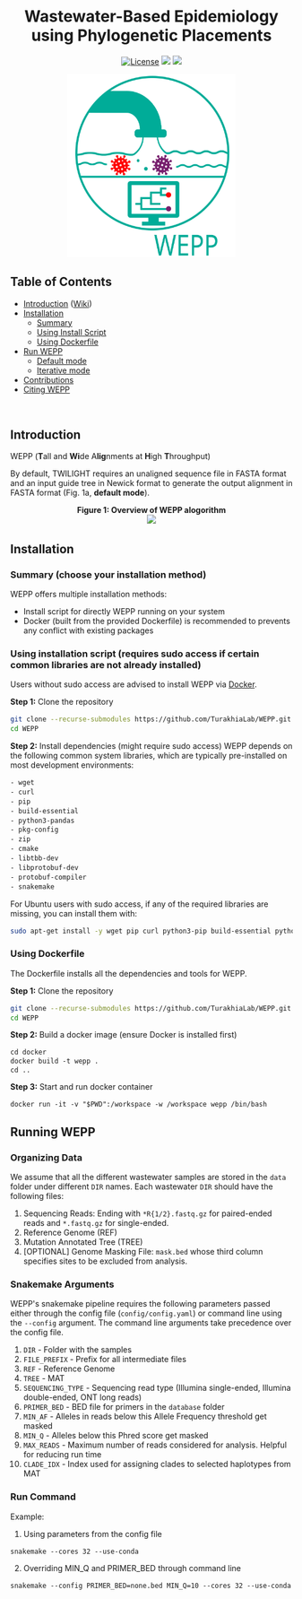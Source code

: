 <div align="center">
    
# Wastewater-Based Epidemiology using Phylogenetic Placements

[license-badge]: https://img.shields.io/badge/License-MIT-yellow.svg 
[license-link]: https://github.com/TurakhiaLab/WEPP/blob/main/LICENSE

[![License][license-badge]][license-link]
[<img src="https://img.shields.io/badge/Build with-CMake-green.svg?logo=snakemake">](https://cmake.org)
[<img src="https://img.shields.io/badge/Made with-Snakemake-aquamarine.svg?logo=snakemake">](https://snakemake.readthedocs.io/en/v7.19.1/index.html)

<div align="center">
  <img src="images/WEPP_logo.svg" width="300"/>
</div>

</div>

## Table of Contents
- [Introduction](#intro) ([Wiki](https://turakhia.ucsd.edu/WEPP))
- [Installation](#install)
  - [Summary](#summary) 
  - [Using Install Script](#script)
  - [Using Dockerfile](#docker)
- [Run WEPP](#run)
  - [Default mode](#default)
  - [Iterative mode](#iterative)
- [Contributions](#contribution)
- [Citing WEPP](#cite)

<br>


## <a name="intro"></a> Introduction

WEPP (**T**all and **Wi**de A**lig**nments at **H**igh **T**hroughput) 

By default, TWILIGHT requires an unaligned sequence file in FASTA format and an input guide tree in Newick format to generate the output alignment in FASTA format (Fig. 1a, <a name="default"></a>**default mode**). 

<div align="center">
    <div><b>Figure 1: Overview of WEPP alogorithm</b></div>
    <img src="docs/WEPP_overview.svg" width="800"/>
</div>


## <a name="install"></a> Installation
### <a name="summary"></a> Summary (choose your installation method)

WEPP offers multiple installation methods:
- Install script for directly WEPP running on your system
- Docker (built from the provided Dockerfile) is recommended to prevents any conflict with existing packages

### <a name="script"></a> Using installation script (requires sudo access if certain common libraries are not already installed)  

Users without sudo access are advised to install WEPP via [Docker](#docker).

**Step 1:** Clone the repository
```bash
git clone --recurse-submodules https://github.com/TurakhiaLab/WEPP.git
cd WEPP
```
**Step 2:** Install dependencies (might require sudo access)
WEPP depends on the following common system libraries, which are typically pre-installed on most development environments:
```bash
- wget
- curl
- pip
- build-essential 
- python3-pandas
- pkg-config
- zip
- cmake 
- libtbb-dev
- libprotobuf-dev
- protobuf-compiler
- snakemake
```

For Ubuntu users with sudo access, if any of the required libraries are missing, you can install them with:
```bash
sudo apt-get install -y wget pip curl python3-pip build-essential python3-pandas pkg-config zip cmake libtbb-dev libprotobuf-dev protobuf-compiler snakemake
```

### <a name="docker"></a> Using Dockerfile
The Dockerfile installs all the dependencies and tools for WEPP. 

**Step 1:** Clone the repository
```bash
git clone --recurse-submodules https://github.com/TurakhiaLab/WEPP.git
cd WEPP
```
**Step 2:** Build a docker image (ensure Docker is installed first)
```
cd docker
docker build -t wepp .
cd ..
```
**Step 3:** Start and run docker container
```
docker run -it -v "$PWD":/workspace -w /workspace wepp /bin/bash
```

## <a name="run"></a> Running WEPP
### <a name="default"></a> Organizing Data
We assume that all the different wastewater samples are stored in the `data` folder under different `DIR` names. Each wastewater `DIR` should have the following files:
1. Sequencing Reads: Ending with `*R{1/2}.fastq.gz` for paired-ended reads and `*.fastq.gz` for single-ended.
2. Reference Genome (REF)
3. Mutation Annotated Tree (TREE)
4. [OPTIONAL] Genome Masking File: `mask.bed` whose third column specifies sites to be excluded from analysis.

### <a name="default"></a> Snakemake Arguments
WEPP's snakemake pipeline requires the following parameters passed either through the config file (`config/config.yaml`) or command line using the `--config` argument. The command line arguments take precedence over the config file.
1. `DIR` - Folder with the samples 
2. `FILE_PREFIX` - Prefix for all intermediate files 
3. `REF` - Reference Genome
4. `TREE` - MAT
5. `SEQUENCING_TYPE` - Sequencing read type (Illumina single-ended, Illumina double-ended, ONT long reads)
6. `PRIMER_BED` - BED file for primers in the `database` folder
7. `MIN_AF` - Alleles in reads below this Allele Frequency threshold get masked 
8. `MIN_Q` - Alleles below this Phred score get masked
9. `MAX_READS` - Maximum number of reads considered for analysis. Helpful for reducing run time
10. `CLADE_IDX` - Index used for assigning clades to selected haplotypes from MAT

### <a name="default"></a> Run Command
Example:
1. Using parameters from the config file
```
snakemake --cores 32 --use-conda
```

2. Overriding MIN_Q and PRIMER_BED through command line
```
snakemake --config PRIMER_BED=none.bed MIN_Q=10 --cores 32 --use-conda
```